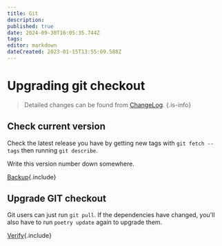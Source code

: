 ```yaml
---
title: Git
description: 
published: true
date: 2024-09-30T16:05:35.744Z
tags: 
editor: markdown
dateCreated: 2023-01-15T13:55:09.588Z
---
```


# Upgrading git checkout

>Detailed changes can be found from [ChangeLog](/ChangeLog).
{.is-info}

## Check current version

Check the latest release you have by getting new tags with `git fetch --tags` then running `git describe`.

Write this version number down somewhere.

[Backup](/Upgrade/Partial/Backup){.include}

## Upgrade GIT checkout

Git users can just run `git pull`. If the dependencies have changed, you'll also have to run `poetry update` again to upgrade them.

[Verify](/Upgrade/Partial/Verify){.include}